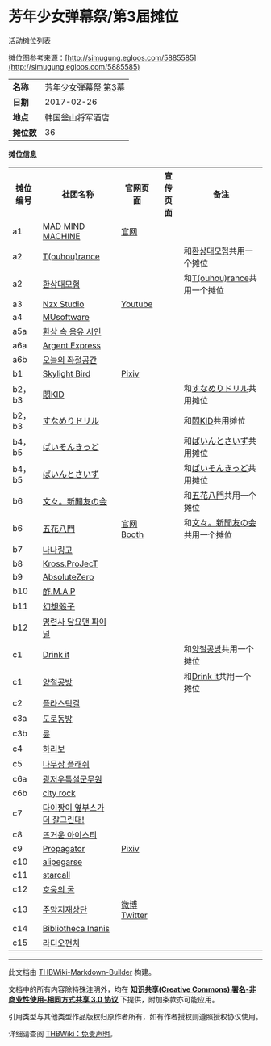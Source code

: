 # 芳年少女弹幕祭/第3届摊位

<!-- source html: G:\repos\THBWiki-Markdown-Builder\THBWikiMarkdown\Temp\main\2\2f\ns0%3A%E8%8A%B3%E5%B9%B4%E5%B0%91%E5%A5%B3%E5%BC%B9%E5%B9%95%E7%A5%AD%2F%E7%AC%AC3%E5%B1%8A%E6%91%8A%E4%BD%8D.html -->

活动摊位列表

  
摊位图参考来源：[http://simugung.egloos.com/5885585](http://simugung.egloos.com/5885585)
  
  
  

  


<table>

<tbody><tr>
<td><b>名称</b></td>
<td><a href="/%E8%8A%B3%E5%B9%B4%E5%B0%91%E5%A5%B3%E5%BC%B9%E5%B9%95%E7%A5%AD#3" title="芳年少女弹幕祭">芳年少女弾幕祭 第3幕</a>
</td></tr>
<tr>
<td><b>日期</b></td>
<td>2017-02-26
</td></tr>
<tr>
<td><b>地点</b></td>
<td>韩国釜山将军酒店
</td></tr>
<tr>
<td><b>摊位数</b></td>
<td>36
</td></tr></tbody></table>


 **摊位信息**   

<table><tbody><tr><th>摊位编号</th><th>社团名称</th><th>官网页面</th><th>宣传页面</th><th>备注</th></tr><tr><td id="MAD_MIND_MACHINE">a1</td><td><a href="./MAD_MIND_MACHINE.md" title="MAD MIND MACHINE">MAD MIND MACHINE</a></td><td><a rel="nofollow" class="external text" href="http://madmindmachine.com">官网</a></td><td></td><td></td></tr>
<tr><td id="T(ouhou)rance">a2</td><td><a href="./T(OUHOU)RANCE.md" title="T(OUHOU)RANCE" unred="">T(ouhou)rance</a></td><td></td><td></td><td>和<a href="/index.php?title=%ED%99%98%EC%83%81%EB%8C%80%EB%AA%A8%ED%97%98&amp;action=edit&amp;redlink=1" class="new" title="환상대모험（页面不存在）">환상대모험</a>共用一个摊位</td></tr>
<tr><td id="환상대모험">a2</td><td><a href="/index.php?title=%ED%99%98%EC%83%81%EB%8C%80%EB%AA%A8%ED%97%98&amp;action=edit&amp;redlink=1" class="new" title="환상대모험（页面不存在）">환상대모험</a></td><td></td><td></td><td>和<a href="./T(OUHOU)RANCE.md" title="T(OUHOU)RANCE" unred="">T(ouhou)rance</a>共用一个摊位</td></tr>
<tr><td id="Nzx_Studio">a3</td><td><a href="./Nzx_Studio.md" title="Nzx Studio">Nzx Studio</a></td><td><a rel="nofollow" class="external text" href="https://www.youtube.com/channel/UC5CXlrcPI3XIV-Q4nHrtNjA">Youtube</a></td><td></td><td></td></tr>
<tr><td id="MUsoftware">a4</td><td><a href="./MU_Software.md" title="MU Software" unred="">MUsoftware</a></td><td></td><td></td><td></td></tr>
<tr><td id="환상_속_음유_시인">a5a</td><td><a href="./환상_속_음유시인.md" title="환상 속 음유시인" unred="">환상 속 음유 시인</a></td><td></td><td></td><td></td></tr>
<tr><td id="Argent_Express">a6a</td><td><a href="./Argent_express.md" title="Argent express" unred="">Argent Express</a></td><td></td><td></td><td></td></tr>
<tr><td id="오늘의_좌절공간">a6b</td><td><a href="/index.php?title=%EC%98%A4%EB%8A%98%EC%9D%98_%EC%A2%8C%EC%A0%88%EA%B3%B5%EA%B0%84&amp;action=edit&amp;redlink=1" class="new" title="오늘의 좌절공간（页面不存在）">오늘의 좌절공간</a></td><td></td><td></td><td></td></tr>
<tr><td id="Skylight_Bird">b1</td><td><a href="./Skylight_Bird.md" title="Skylight Bird">Skylight Bird</a></td><td><a rel="nofollow" class="external text" href="https://www.pixiv.net/member.php?id=1513922">Pixiv</a></td><td></td><td></td></tr>
<tr><td id="悶KID">b2，b3</td><td><a href="/index.php?title=%E6%82%B6KID&amp;action=edit&amp;redlink=1" class="new" title="悶KID（页面不存在）">悶KID</a></td><td></td><td></td><td>和<a href="/index.php?title=%E3%81%99%E3%81%AA%E3%82%81%E3%82%8A%E3%83%89%E3%83%AA%E3%83%AB&amp;action=edit&amp;redlink=1" class="new" title="すなめりドリル（页面不存在）">すなめりドリル</a>共用摊位</td></tr>
<tr><td id="すなめりドリル">b2，b3</td><td><a href="/index.php?title=%E3%81%99%E3%81%AA%E3%82%81%E3%82%8A%E3%83%89%E3%83%AA%E3%83%AB&amp;action=edit&amp;redlink=1" class="new" title="すなめりドリル（页面不存在）">すなめりドリル</a></td><td></td><td></td><td>和<a href="/index.php?title=%E6%82%B6KID&amp;action=edit&amp;redlink=1" class="new" title="悶KID（页面不存在）">悶KID</a>共用摊位</td></tr>
<tr><td id="ぱいそんきっど">b4，b5</td><td><a href="/index.php?title=%E3%81%B1%E3%81%84%E3%81%9D%E3%82%93%E3%81%8D%E3%81%A3%E3%81%A9&amp;action=edit&amp;redlink=1" class="new" title="ぱいそんきっど（页面不存在）">ぱいそんきっど</a></td><td></td><td></td><td>和<a href="/index.php?title=%E3%81%B1%E3%81%84%E3%82%93%E3%81%A8%E3%81%95%E3%81%84%E3%81%9A&amp;action=edit&amp;redlink=1" class="new" title="ぱいんとさいず（页面不存在）">ぱいんとさいず</a>共用摊位</td></tr>
<tr><td id="ぱいんとさいず">b4，b5</td><td><a href="/index.php?title=%E3%81%B1%E3%81%84%E3%82%93%E3%81%A8%E3%81%95%E3%81%84%E3%81%9A&amp;action=edit&amp;redlink=1" class="new" title="ぱいんとさいず（页面不存在）">ぱいんとさいず</a></td><td></td><td></td><td>和<a href="/index.php?title=%E3%81%B1%E3%81%84%E3%81%9D%E3%82%93%E3%81%8D%E3%81%A3%E3%81%A9&amp;action=edit&amp;redlink=1" class="new" title="ぱいそんきっど（页面不存在）">ぱいそんきっど</a>共用摊位</td></tr>
<tr><td id="文々。新聞友の会">b6</td><td><a href="./文々。新聞友の会.md" class="mw-redirect" title="文々。新聞友の会">文々。新聞友の会</a></td><td></td><td></td><td>和<a href="./五花八門.md" title="五花八門">五花八門</a>共用一个摊位</td></tr>
<tr><td id="五花八門">b6</td><td><a href="./五花八門.md" title="五花八門">五花八門</a></td><td><a rel="nofollow" class="external text" href="http://circle-goka.blog.jp/">官网</a><br><a rel="nofollow" class="external text" href="https://circle-goka.booth.pm/">Booth</a></td><td></td><td>和<a href="./文々。新聞友の会.md" class="mw-redirect" title="文々。新聞友の会">文々。新聞友の会</a>共用一个摊位</td></tr>
<tr><td id="나나링고">b7</td><td><a href="/index.php?title=%EB%82%98%EB%82%98%EB%A7%81%EA%B3%A0&amp;action=edit&amp;redlink=1" class="new" title="나나링고（页面不存在）">나나링고</a></td><td></td><td></td><td></td></tr>
<tr><td id="Kross.ProJecT">b8</td><td><a href="/index.php?title=Kross.ProJecT&amp;action=edit&amp;redlink=1" class="new" title="Kross.ProJecT（页面不存在）">Kross.ProJecT</a></td><td></td><td></td><td></td></tr>
<tr><td id="AbsoluteZero">b9</td><td><a href="/index.php?title=AbsoluteZero&amp;action=edit&amp;redlink=1" class="new" title="AbsoluteZero（页面不存在）">AbsoluteZero</a></td><td></td><td></td><td></td></tr>
<tr><td id="酢.M.A.P">b10</td><td><a href="/index.php?title=%E9%85%A2.M.A.P&amp;action=edit&amp;redlink=1" class="new" title="酢.M.A.P（页面不存在）">酢.M.A.P</a></td><td></td><td></td><td></td></tr>
<tr><td id="幻想骰子">b11</td><td><a href="/index.php?title=%E5%B9%BB%E6%83%B3%E9%AA%B0%E5%AD%90&amp;action=edit&amp;redlink=1" class="new" title="幻想骰子（页面不存在）">幻想骰子</a></td><td></td><td></td><td></td></tr>
<tr><td id="명련사_담요맨_파이널">b12</td><td><a href="/index.php?title=%EB%AA%85%EB%A0%A8%EC%82%AC_%EB%8B%B4%EC%9A%94%EB%A7%A8_%ED%8C%8C%EC%9D%B4%EB%84%90&amp;action=edit&amp;redlink=1" class="new" title="명련사 담요맨 파이널（页面不存在）">명련사 담요맨 파이널</a></td><td></td><td></td><td></td></tr>
<tr><td id="Drink_it">c1</td><td><a href="/index.php?title=Drink_it&amp;action=edit&amp;redlink=1" class="new" title="Drink it（页面不存在）">Drink it</a></td><td></td><td></td><td>和<a href="/index.php?title=%EC%96%91%EC%B2%A0%EA%B3%B5%EB%B0%A9&amp;action=edit&amp;redlink=1" class="new" title="양철공방（页面不存在）">양철공방</a>共用一个摊位</td></tr>
<tr><td id="양철공방">c1</td><td><a href="/index.php?title=%EC%96%91%EC%B2%A0%EA%B3%B5%EB%B0%A9&amp;action=edit&amp;redlink=1" class="new" title="양철공방（页面不存在）">양철공방</a></td><td></td><td></td><td>和<a href="/index.php?title=Drink_it&amp;action=edit&amp;redlink=1" class="new" title="Drink it（页面不存在）">Drink it</a>共用一个摊位</td></tr>
<tr><td id="플라스틱걸">c2</td><td><a href="/index.php?title=%ED%94%8C%EB%9D%BC%EC%8A%A4%ED%8B%B1%EA%B1%B8&amp;action=edit&amp;redlink=1" class="new" title="플라스틱걸（页面不存在）">플라스틱걸</a></td><td></td><td></td><td></td></tr>
<tr><td id="도로동방">c3a</td><td><a href="/index.php?title=%EB%8F%84%EB%A1%9C%EB%8F%99%EB%B0%A9&amp;action=edit&amp;redlink=1" class="new" title="도로동방（页面不存在）">도로동방</a></td><td></td><td></td><td></td></tr>
<tr><td id="륜">c3b</td><td><a href="/index.php?title=%EB%A5%9C&amp;action=edit&amp;redlink=1" class="new" title="륜（页面不存在）">륜</a></td><td></td><td></td><td></td></tr>
<tr><td id="하리보">c4</td><td><a href="/index.php?title=%ED%95%98%EB%A6%AC%EB%B3%B4&amp;action=edit&amp;redlink=1" class="new" title="하리보（页面不存在）">하리보</a></td><td></td><td></td><td></td></tr>
<tr><td id="나무삼_플래쉬">c5</td><td><a href="/index.php?title=%EB%82%98%EB%AC%B4%EC%82%BC_%ED%94%8C%EB%9E%98%EC%89%AC&amp;action=edit&amp;redlink=1" class="new" title="나무삼 플래쉬（页面不存在）">나무삼 플래쉬</a></td><td></td><td></td><td></td></tr>
<tr><td id="광저우특설군무원">c6a</td><td><a href="/index.php?title=%EA%B4%91%EC%A0%80%EC%9A%B0%ED%8A%B9%EC%84%A4%EA%B5%B0%EB%AC%B4%EC%9B%90&amp;action=edit&amp;redlink=1" class="new" title="광저우특설군무원（页面不存在）">광저우특설군무원</a></td><td></td><td></td><td></td></tr>
<tr><td id="city_rock">c6b</td><td><a href="/index.php?title=city_rock&amp;action=edit&amp;redlink=1" class="new" title="city rock（页面不存在）">city rock</a></td><td></td><td></td><td></td></tr>
<tr><td id="다이짱이_옆부스가_더_잘그린대!">c7</td><td><a href="/index.php?title=%EB%8B%A4%EC%9D%B4%EC%A7%B1%EC%9D%B4_%EC%98%86%EB%B6%80%EC%8A%A4%EA%B0%80_%EB%8D%94_%EC%9E%98%EA%B7%B8%EB%A6%B0%EB%8C%80!&amp;action=edit&amp;redlink=1" class="new" title="다이짱이 옆부스가 더 잘그린대!（页面不存在）">다이짱이 옆부스가 더 잘그린대!</a></td><td></td><td></td><td></td></tr>
<tr><td id="뜨거운_아이스티">c8</td><td><a href="/index.php?title=%EB%9C%A8%EA%B1%B0%EC%9A%B4_%EC%95%84%EC%9D%B4%EC%8A%A4%ED%8B%B0&amp;action=edit&amp;redlink=1" class="new" title="뜨거운 아이스티（页面不存在）">뜨거운 아이스티</a></td><td></td><td></td><td></td></tr>
<tr><td id="Propagator">c9</td><td><a href="./Propagator.md" title="Propagator">Propagator</a></td><td><a rel="nofollow" class="external text" href="https://www.pixiv.net/member.php?id=15772166">Pixiv</a></td><td></td><td></td></tr>
<tr><td id="alipegarse">c10</td><td><a href="/index.php?title=alipegarse&amp;action=edit&amp;redlink=1" class="new" title="alipegarse（页面不存在）">alipegarse</a></td><td></td><td></td><td></td></tr>
<tr><td id="starcall">c11</td><td><a href="/index.php?title=starcall&amp;action=edit&amp;redlink=1" class="new" title="starcall（页面不存在）">starcall</a></td><td></td><td></td><td></td></tr>
<tr><td id="호웅의_굴">c12</td><td><a href="/index.php?title=%ED%98%B8%EC%9B%85%EC%9D%98_%EA%B5%B4&amp;action=edit&amp;redlink=1" class="new" title="호웅의 굴（页面不存在）">호웅의 굴</a></td><td></td><td></td><td></td></tr>
<tr><td id="주망지재상단">c13</td><td><a href="./주망지재상단.md" class="mw-redirect" title="주망지재상단">주망지재상단</a></td><td><a rel="nofollow" class="external text" href="https://weibo.com/u/7051589610">微博</a><br><a rel="nofollow" class="external text" href="https://twitter.com/kumono_ie">Twitter</a></td><td></td><td></td></tr>
<tr><td id="Bibliotheca_Inanis">c14</td><td><a href="/index.php?title=Bibliotheca_Inanis&amp;action=edit&amp;redlink=1" class="new" title="Bibliotheca Inanis（页面不存在）">Bibliotheca Inanis</a></td><td></td><td></td><td></td></tr>
<tr><td id="라디오펀치">c15</td><td><a href="/index.php?title=%EB%9D%BC%EB%94%94%EC%98%A4%ED%8E%80%EC%B9%98&amp;action=edit&amp;redlink=1" class="new" title="라디오펀치（页面不存在）">라디오펀치</a></td><td></td><td></td><td></td></tr></tbody></table>







---

此文档由 [THBWiki-Markdown-Builder](https://github.com/Delsin-Yu/THBWiki-Markdown-Builder) 构建。

文档中的所有内容除特殊注明外，均在 [**知识共享(Creative Commons) 署名-非商业性使用-相同方式共享 3.0 协议**](https://creativecommons.org/licenses/by-sa/3.0/deed.zh-hans) 下提供，附加条款亦可能应用。

引用类型与其他类型作品版权归原作者所有，如有作者授权则遵照授权协议使用。

详细请查阅 [THBWiki：免责声明](https://thbwiki.cc/THBWiki:%E5%85%8D%E8%B4%A3%E5%A3%B0%E6%98%8E)。

